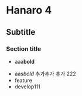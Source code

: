 # Hanaro 4
## Subtitle
### Section title
* aaa**bold**
- aas*bold*
추가추가
추가 222
- feature
- develop111
